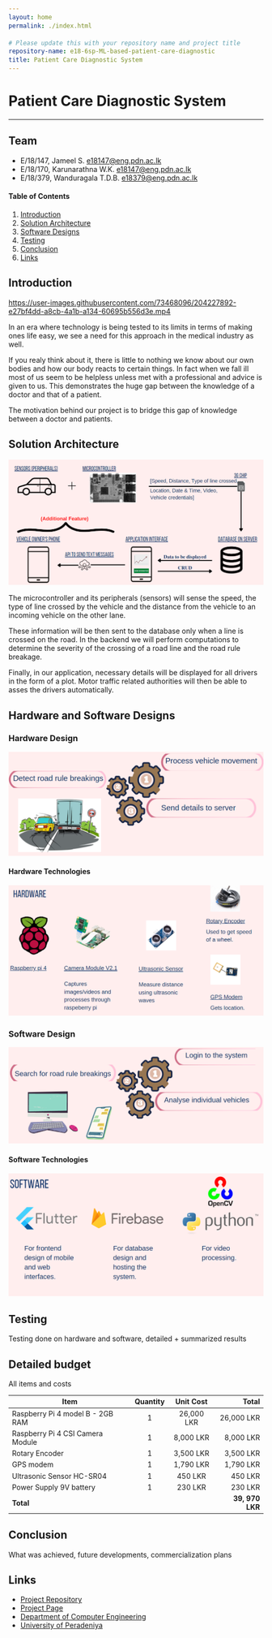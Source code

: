 ```yaml
---
layout: home
permalink: ./index.html

# Please update this with your repository name and project title
repository-name: e18-6sp-ML-based-patient-care-diagnostic
title: Patient Care Diagnostic System
---
```


[comment]: # "This is the standard layout for the project, but you can clean this and use your own template"

# Patient Care Diagnostic System

---

## Team
-  E/18/147, Jameel S. [e18147@eng.pdn.ac.lk](mailto:name@email.com)
-  E/18/170, Karunarathna W.K. [e18147@eng.pdn.ac.lk](mailto:name@email.com)
-  E/18/379, Wanduragala T.D.B. [e18379@eng.pdn.ac.lk](mailto:name@email.com)

<!-- Image (photo/drawing of the final hardware) should be here -->

<!-- This is a sample image, to show how to add images to your page. To learn more options, please refer [this](https://projects.ce.pdn.ac.lk/docs/faq/how-to-add-an-image/) -->

<!-- ![Sample Image](./images/sample.png) -->

#### Table of Contents
1. [Introduction](#introduction)
2. [Solution Architecture](#solution-architecture )
3. [Software Designs](#hardware-and-software-designs)
4. [Testing](#testing)
5. [Conclusion](#conclusion)
6. [Links](#links)

## Introduction

https://user-images.githubusercontent.com/73468096/204227892-e27bf4dd-a8cb-4a1b-a134-60695b556d3e.mp4



In an era where technology is being tested to its limits in terms of making ones life easy, we see a need for this approach in the medical industry as well. 

If you realy think about it, there is little to nothing we know about our own bodies and how our body reacts to certain things. In fact when we fall ill most of us seem to be helpless unless met with a professional and advice is given to us. This demonstrates the huge gap between the knowledge of a doctor and that of a patient. 

The motivation behind our project is to bridge this gap of knowledge between a doctor and patients. 

## Solution Architecture

![Sample Image](./images/solution.png)

The microcontroller and its peripherals (sensors) will sense the speed, the type of line crossed by the vehicle and the distance from the vehicle to an incoming vehicle on the other lane. 

These information will be then sent to the database only when a line is crossed on the road. In the backend we will perform computations to determine the severity of the crossing of a road line and the road rule breakage.

Finally, in our application, necessary details will be displayed for all drivers in the form of a plot. Motor traffic related authorities will then be able to asses the drivers automatically.

## Hardware and Software Designs

### Hardware Design

![Sample Image](./images/hardwareDesign.png)

#### Hardware Technologies

![Sample Image](./images/hardwareTech.png)

### Software Design

![Sample Image](./images/softwareDesign.png)

#### Software Technologies

![Sample Image](./images/softwareTech.png)


## Testing

Testing done on hardware and software, detailed + summarized results

## Detailed budget

All items and costs

| Item          | Quantity  | Unit Cost  | Total  |
| ------------- |:---------:|:----------:|-------:|
| Raspberry Pi 4 model B - 2GB RAM   | 1         | 26,000 LKR     | 26,000 LKR |
| Raspberry Pi 4 CSI Camera Module   | 1         | 8,000 LKR     | 8,000 LKR |
| Rotary Encoder   | 1         | 3,500 LKR     | 3,500 LKR |
| GPS modem   | 1         | 1,790 LKR     | 1,790 LKR |
| Ultrasonic Sensor HC-SR04   | 1         | 450 LKR     | 450 LKR |
| Power Supply 9V battery  | 1         | 230 LKR     | 230 LKR |
| **Total** |          |      | **39, 970 LKR** |

## Conclusion

What was achieved, future developments, commercialization plans

## Links

- [Project Repository](https://github.com/cepdnaclk/e18-3yp-Automated-Road-Rule-Detector)
- [Project Page](https://cepdnaclk.github.io/e18-6sp-ML-based-patient-care-diagnostic)
- [Department of Computer Engineering](http://www.ce.pdn.ac.lk/)
- [University of Peradeniya](https://eng.pdn.ac.lk/)

[//]: # (Please refer this to learn more about Markdown syntax)
[//]: # (https://github.com/adam-p/markdown-here/wiki/Markdown-Cheatsheet)
